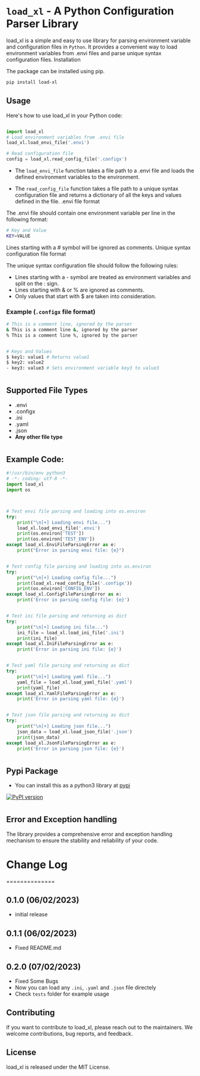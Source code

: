 # `load_xl` - A Python Configuration Parser Library

load_xl is a simple and easy to use library for parsing environment variable and configuration files in `Python`. It provides a convenient way to load environment variables from .envi files and parse unique syntax configuration files.
Installation

The package can be installed using pip.
```bash
pip install load-xl
```

## Usage

Here's how to use load_xl in your Python code:

```python

import load_xl
# Load environment variables from .envi file
load_xl.load_envi_file('.envi')

# Read configuration file
config = load_xl.read_config_file('.configx')
```

+ The `load_envi_file` function takes a file path to a .envi file and loads the defined environment variables to the environment.

+ The `read_config_file` function takes a file path to a unique syntax configuration file and returns a dictionary of all the keys and values defined in the file.
.envi file format

The .envi file should contain one environment variable per line in the following format:

```bash
# Key and Value
KEY=VALUE
```

Lines starting with a # symbol will be ignored as comments.
Unique syntax configuration file format

The unique syntax configuration file should follow the following rules:

+ Lines starting with a - symbol are treated as environment variables and split on the : sign.
+ Lines starting with & or % are ignored as comments.
+ Only values that start with $ are taken into consideration.

### Example (`.configx` file format)
```bash
# This is a comment line, ignored by the parser
& This is a comment line &, ignored by the parser
% This is a comment line %, ignored by the parser


# Keys and Values
$ key1: value1 # Returns value1
$ key2: value2
- key3: value3 # Sets environment variable key3 to value3
```
#

## Supported File Types
- .envi
- .configx
- .ini
- .yaml
- .json
- **Any other file type**
#

## Example Code:
```python
#!/usr/bin/env python3
# -*- coding: utf-8 -*-
import load_xl
import os



# Test envi file parsing and loading into os.environ
try:
    print("\n[+] Loading envi file...")
    load_xl.load_envi_file('.envi')
    print(os.environ['TEST'])
    print(os.environ['TEST_ENV'])
except load_xl.EnviFileParsingError as e:
    print("Error in parsing envi file: {e}")


# Test config file parsing and loading into os.environ
try:
    print("\n[+] Loading config file...")
    print(load_xl.read_config_file('.configx'))
    print(os.environ['CONFIG_ENV'])
except load_xl.ConfigFileParsingError as e:
    print('Error in parsing config file: {e}')


# Test ini file parsing and returning as dict
try:
    print("\n[+] Loading ini file...")
    ini_file = load_xl.load_ini_file('.ini')
    print(ini_file)
except load_xl.IniFileParsingError as e:
    print('Error in parsing ini file: {e}')


# Test yaml file parsing and returning as dict
try:
    print("\n[+] Loading yaml file...")
    yaml_file = load_xl.load_yaml_file('.yaml')
    print(yaml_file)
except load_xl.YamlFileParsingError as e:
    print('Error in parsing yaml file: {e}')


# Test json file parsing and returning as dict
try:
    print("\n[+] Loading json file...")
    json_data = load_xl.load_json_file('.json')
    print(json_data)
except load_xl.JsonFileParsingError as e:
    print('Error in parsing json file: {e}')
```
#
## Pypi Package
- You can install this as a python3 library at [pypi](https://pypi.org/project/load-xl/) 

[![PyPI version](https://badge.fury.io/py/load-xl.svg)](https://badge.fury.io/py/load-xl)

#
## Error and Exception handling

The library provides a comprehensive error and exception handling mechanism to ensure the stability and reliability of your code.


# Change Log
==============

0.1.0 (06/02/2023)
-------------------
- initial release

0.1.1 (06/02/2023)
-------------------
- Fixed README.md

0.2.0 (07/02/2023)
-------------------
- Fixed Some Bugs
- Now you can load any `.ini`, `.yaml` and `.json` file directely
- Check `tests` folder for example usage

## Contributing

If you want to contribute to load_xl, please reach out to the maintainers. We welcome contributions, bug reports, and feedback.

## License
load_xl is released under the MIT License.